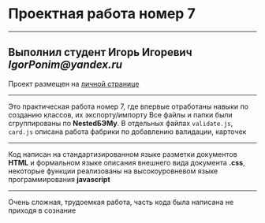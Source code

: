 # Проектная работа номер 7
___________________________
## Выполнил студент Игорь Игоревич _IgorPonim@yandex.ru_
Проект размещен на [личной странице](https://igorponim.github.io/mesto/)
_________________________

Это практическая работа номер 7, где впервые отработаны навыки по созданию классов, их экспорту/импорту
Все файлы и папки были сгруппированы по **NestedБЭМу**.
В отдельных файлах ```validate.js```, ```card.js``` описана работа фабрики по добавлению валидации, карточек
___________________________
Код написан на cтандартизированном языке разметки документов **HTML**  и формальном языке описания внешнего вида документа **.css**, некоторые функции реализованы на высокоуровневом языке программирования **javascript**
___________________________

Очень сложная, трудоемкая работа, часть кода была написана не приходя в сознание
